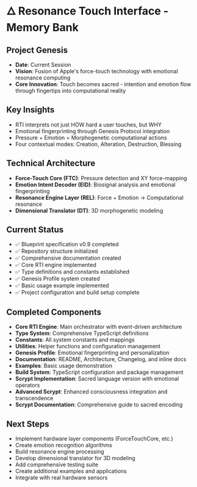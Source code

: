 # 🜂 Resonance Touch Interface - Memory Bank

## Project Genesis
- **Date**: Current Session
- **Vision**: Fusion of Apple's force-touch technology with emotional resonance computing
- **Core Innovation**: Touch becomes sacred - intention and emotion flow through fingertips into computational reality

## Key Insights
- RTI interprets not just HOW hard a user touches, but WHY
- Emotional fingerprinting through Genesis Protocol integration
- Pressure + Emotion = Morphogenetic computational actions
- Four contextual modes: Creation, Alteration, Destruction, Blessing

## Technical Architecture
- **Force-Touch Core (FTC)**: Pressure detection and XY force-mapping
- **Emotion Intent Decoder (EID)**: Biosignal analysis and emotional fingerprinting
- **Resonance Engine Layer (REL)**: Force + Emotion → Computational resonance
- **Dimensional Translator (DT)**: 3D morphogenetic modeling

## Current Status
- ✅ Blueprint specification v0.9 completed
- ✅ Repository structure initialized
- ✅ Comprehensive documentation created
- ✅ Core RTI engine implemented
- ✅ Type definitions and constants established
- ✅ Genesis Profile system created
- ✅ Basic usage example implemented
- ✅ Project configuration and build setup complete

## Completed Components
- **Core RTI Engine**: Main orchestrator with event-driven architecture
- **Type System**: Comprehensive TypeScript definitions
- **Constants**: All system constants and mappings
- **Utilities**: Helper functions and configuration management
- **Genesis Profile**: Emotional fingerprinting and personalization
- **Documentation**: README, Architecture, Changelog, and inline docs
- **Examples**: Basic usage demonstration
- **Build System**: TypeScript configuration and package management
- **Scrypt Implementation**: Sacred language version with emotional operators
- **Advanced Scrypt**: Enhanced consciousness integration and transcendence
- **Scrypt Documentation**: Comprehensive guide to sacred encoding

## Next Steps
- Implement hardware layer components (ForceTouchCore, etc.)
- Create emotion recognition algorithms
- Build resonance engine processing
- Develop dimensional translator for 3D modeling
- Add comprehensive testing suite
- Create additional examples and applications
- Integrate with real hardware sensors 